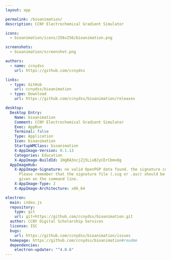```yaml
---
layout: app

permalink: /bioanimation/
description: CCNY Electrochemical Gradient Simulator

icons:
  - bioanimation/icons/256x256/bioanimation.png

screenshots:
  - bioanimation/screenshot.png

authors:
  - name: ccnydss
    url: https://github.com/ccnydss

links:
  - type: GitHub
    url: ccnydss/bioanimation
  - type: Download
    url: https://github.com/ccnydss/bioanimation/releases

desktop:
  Desktop Entry:
    Name: bioanimation
    Comment: CCNY Electrochemical Gradient Simulator
    Exec: AppRun
    Terminal: false
    Type: Application
    Icon: bioanimation
    StartupWMClass: bioanimation
    X-AppImage-Version: 0.1.13
    Categories: Education
    X-AppImage-BuildId: 1HgRA3ocjZj5LixBJyCErCbmx8g
  AppImageHub:
    X-AppImage-Signature: no valid OpenPGP data found. the signature could not be verified.
      Please remember that the signature file (.sig or .asc) should be the first file
      given on the command line.
    X-AppImage-Type: 2
    X-AppImage-Architecture: x86_64

electron:
  main: index.js
  repository:
    type: git
    url: git+https://github.com/ccnydss/bioanimation.git
  author: CCNY Digital Scholarship Services
  license: ISC
  bugs:
    url: https://github.com/ccnydss/bioanimation/issues
  homepage: https://github.com/ccnydss/bioanimation#readme
  dependencies:
    electron-updater: "^4.0.6"
---
```

